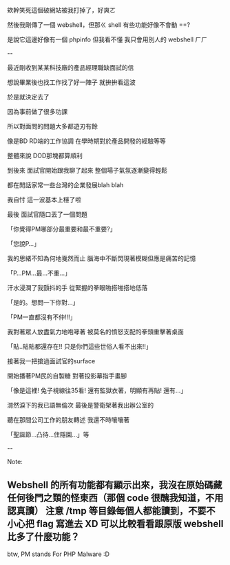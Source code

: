 欸幹笑死這個破網站被我打掉了，好爽ㄛ

然後我剛傳了一個 webshell，但那ㄍ shell 有些功能好像不會動 ==?

是說它這邊好像有一個 phpinfo 但我看不懂 我只會用別人的 webshell ㄏㄏ

--

最近剛收到某某科技廠的產品經理職缺面試的信

想說畢業後也找工作找了好一陣子 就拚拚看這波

於是就決定去了

因為事前做了很多功課

所以對面問的問題大多都遊刃有餘

像是BD RD端的工作協調 在學時期對於產品開發的經驗等等

整體來說 DOD那塊都算順利

到後來 面試官開始跟我聊了起來 整個場子氣氛逐漸變得輕鬆

都在閒話家常一些台灣的企業發展blah blah

我自忖 這一波基本上穩了啦

最後 面試官隨口丟了一個問題

「你覺得PM哪部分最重要和最不重要?」

「您說P…」

我的思緒不知為何地戛然而止 腦海中不斷閃現著模糊但應是痛苦的記憶

「P…PM…最…不重…」

汗水浸潤了我顫抖的手 從緊握的拳眼啪搭啪搭地低落

「是的。想問一下你對…」

「PM一直都沒有不仲!!!」

我對著眾人放盡氣力地咆哮著 被莫名的憤怒支配的拳頭重擊著桌面

「貼..貼貼都還存在!! 只是你們這些世俗人看不出來!!」

接著我一把搶過面試官的surface

開始播著PM民的自製糖 對著投影幕指手畫腳

「像是這裡! 兔子視線往35看! 還有監獄衣著，明顯有再貼! 還有…」

潸然淚下的我已語無倫次 最後是警衛架著我出辦公室的

聽在那間公司工作的朋友轉述 我還不時嚷嚷著

「聖誕節…凸待…住隱園…」等

--

Note:

Webshell 的所有功能都有顯示出來，我沒在原始碼藏任何後門之類的怪東西（那個 code 很醜我知道，不用認真讀）
注意 /tmp 等目錄每個人都能讀到，不要不小心把 flag 寫進去 XD
可以比較看看跟原版 webshell 比多了什麼功能？
--

btw, PM stands For PHP Malware :D
